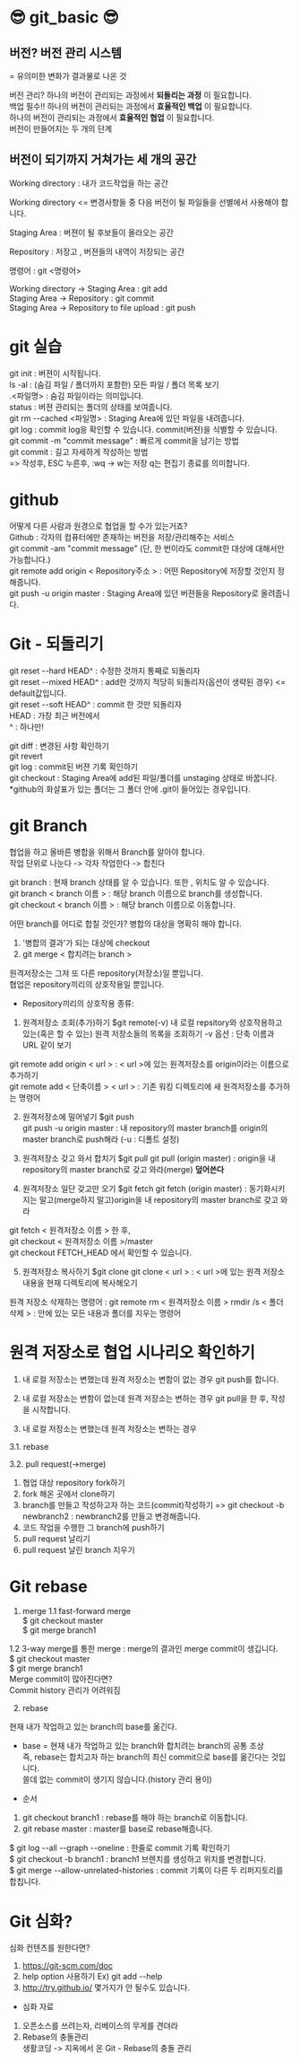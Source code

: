 # 😎 git_basic 😎

## 버전? 버전 관리 시스템  
= 유의미한 변화가 결과물로 나온 것  

버전 관리? 하나의 버전이 관리되는 과정에서 __되돌리는 과정__ 이 필요합니다.  
백업 필수!! 하나의 버전이 관리되는 과정에서 __효율적인 백업__ 이 필요합니다.  
하나의 버전이 관리되는 과정에서 __효율적인 협업__ 이 필요합니다.  
버전이 만들어지는 두 개의 단계  

## 버전이 되기까지 거쳐가는 세 개의 공간  

Working directory : 내가 코드작업을 하는 공간  

Working directory <= 변경사항들 중 다음 버전이 될 파일들을 선별에서 사용해야 합니다.

Staging Area : 버젼이 될 후보들이 올라오는 공간  

Repository : 저장고 , 버젼들의 내역이 저장되는 공간  

명령어 : git <명령어>

Working directory -> Staging Area : git add   
Staging Area -> Repository : git commit  
Staging Area -> Repository to file upload : git push  

# git 실습

git init : 버젼이 시작됩니다.  
ls -al : (숨김 파일 / 폴더까지 포함한) 모든 파일 / 폴더 목록 보기    
.<파일명> : 숨김 파일이라는 의미입니다.  
status : 버젼 관리되는 폴더의 상태를 보여줍니다.  
git rm --cached <파일명> : Staging Area에 있던 파일을 내려줍니다.    
git log : commit log응 확인할 수 있습니다. commit(버젼)을 식별할 수 있습니다.    
git commit -m "commit message" : 빠르게 commit을 남기는 방법  
git commit : 길고 자세하게 작성하는 방법    
=> 작성후, ESC 누른후, :wq -> w는 저장 q는 편집기 종료를 의미합니다.    

# github

어떻게 다른 사람과 원경으로 협업을 할 수가 있는거죠?    
Github : 각자의 컴퓨터에만 존재하는 버전을 저장/관리해주는 서비스    
git commit -am "commit message" (단, 한 번이라도 commit한 대상에 대해서만 가능합니다.)  
git remote add origin < Repository주소 > : 어떤 Repository에 저장할 것인지   정해줍니다.  
git push -u origin master : Staging Area에 있던 버젼들을 Repository로 올려줍니다.    

# Git - 되돌리기

git reset --hard HEAD^ : 수정한 것까지 통째로 되돌리자  
git reset --mixed HEAD^ : add한 것까지 적당히 되돌리자(옵션이 생략된 경우) <= default값입니다.  
git reset --soft HEAD^ : commit 한 것만 되돌리자   
HEAD : 가장 최근 버전에서  
^ : 하나만!  

git diff : 변경된 사항 확인하기  
git revert  
git log : commit된 버젼 기록 확인하기  
git checkout : Staging Area에 add된 파일/폴더를 unstaging 상태로 바꿉니다.    
*github의 화살표가 있는 폴더는 그 폴더 안에 .git이 들어있는 경우입니다.  

# git Branch

협업을 하고 올바른 병합을 위해서 Branch를 알아야 합니다.   
작업 단위로 나눈다 -> 각자 작업한다 -> 합친다  

git branch : 현재 branch 상태를 알 수 있습니다. 또한 , 위치도 알 수 있습니다.  
git branch < branch 이름 > : 해당 branch 이름으로 branch를 생성합니다.  
git checkout < branch 이름 > : 해당 branch 이름으로 이동합니다.  

어떤 branch를 어디로 합칠 것인가? 병합의 대상을 명확히 해야 합니다.  
1. '병합의 결과'가 되는 대상에 checkout  
2. git merge < 합치려는 branch >

원격저장소는 그저 또 다른 repository(저장소)일 뿐입니다.  
협업은 repository끼리의 상호작용일 뿐입니다.  

* Repository끼리의 상호작용 종류:

1. 원격저장소 조회(추가)하기 $git remote(-v)
내 로컬 repsitory와 상호작용하고 있는(혹은 할 수 있는) 원격 저장소들의 목록을 조회하기 -v 옵션 : 단축 이름과 URL 같이 보기  

git remote add origin < url > : < url >에 있는 원격저장소를 origin이라는 이름으로 추가하기  
git remote add < 단축이름 > < url > : 기존 워킹 디렉토리에 새 원격저장소를 추가하는 명령어  

2. 원격저장소에 밀어넣기 $git push  
git push -u origin master : 내 repository의 master branch를 origin의 master branch로 push해라 (-u : 디폴트 설정)

3. 원격저장소 갖고 와서 합치기 $git pull
git pull (origin master) : origin을 내 repository의 master branch로 갖고 와라(merge)  __덮어쓴다__ 

4. 원격저장소 일단 갖고만 오기 $git fetch
git fetch (origin master) : 동기화시키지는 말고(merge하지 말고)origin을 내 repository의 master branch로 갖고 와라

git fetch < 원격저장소 이름 >  한 후,  
git checkout < 원격저장소 이름 >/master  
git checkout FETCH_HEAD  에서 확인할 수 있습니다.  

5. 원격저장소 복사하기 $git clone
git clone < url > : < url >에 있는 원격 저장소 내용을 현재 디렉토리에 복사해오기  

원격 저장소 삭제하는 명령어 : git remote rm < 원격저장소 이름 >
rmdir /s < 폴더 삭제 > : 안에 있는 모든 내용과 폴더를 지우는 명령어  

# 원격 저장소로 협업 시나리오 확인하기 

1. 내 로컬 저장소는 변했는데 원격 저장소는 변함이 없는 경우
git push를 합니다.

2. 내 로컬 저장소는 변함이 없는데 원격 저장소는 변하는 경우
git pull을 한 후, 작성을 시작합니다.

3. 내 로컬 저장소는 변했는데 원격 저장소는 변하는 경우

3.1. rebase

3.2. pull request(->merge)

1. 협업 대상 repository fork하기
2. fork 해온 곳에서 clone하기  
3. branch를 만들고 작성하고자 하는 코드(commit)작성하기
=> git checkout -b newbranch2 : newbranch2를 만들고 변경해줍니다.  
4. 코드 작업을 수행한 그 branch에 push하기
5. pull request 날리기
6. pull request 날린 branch 지우기  

# Git rebase 

1. merge
1.1 fast-forward merge  
$ git checkout master  
$ git merge branch1  

1.2 3-way merge를 통한 merge : merge의 결과인 merge commit이 생깁니다.    
$ git checkout master  
$ git merge branch1  
Merge commit이 많아진다면?  
Commit history 관리가 어려워짐  

2. rebase

현재 내가 작업하고 있는 branch의 base를 옮긴다.
* base = 현재 내가 작업하고 있는 branch와 합치려는 branch의 공통 조상  
즉, rebase는 합치고자 하는 branch의 최신 commit으로 base를 옮긴다는 것입니다.  
쓸데 없는 commit이 생기지 않습니다.(history 관리 용이)

* 순서
1. git checkout branch1 : rebase를 해야 하는 branch로 이동합니다.
2. git rebase master : master를 base로 rebase해줍니다.   

$ git log --all --graph --oneline : 한줄로 commit 기록 확인하기  
$ git checkout -b branch1 : branch1 브렌치를 생성하고 위치를 변경합니다.  
$ git merge <remote-name> <branch-name> --allow-unrelated-histories : commit 기록이 다른 두 리퍼지토리를 합칩니다.
# Git 심화?

심화 컨텐츠를 원한다면?

1. https://git-scm.com/doc
2. help option 사용하기 Ex) git add --help
3. http://try.github.io/  몇가지가 안 될수도 있습니다.

* 심화 자료
1. 오픈소스를 쓰려는자, 리베이스의 무게를 견뎌라
2. Rebase의 충돌관리  
생활코딩 -> 지옥에서 온 Git - Rebase의 충돌 관리  
